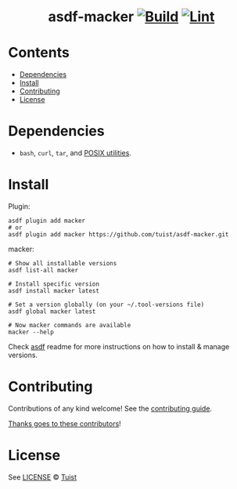<div align="center">

# asdf-macker [![Build](https://github.com/tuist/asdf-macker/actions/workflows/build.yml/badge.svg)](https://github.com/tuist/asdf-macker/actions/workflows/build.yml) [![Lint](https://github.com/tuist/asdf-macker/actions/workflows/lint.yml/badge.svg)](https://github.com/tuist/asdf-macker/actions/workflows/lint.yml)

</div>

# Contents

- [Dependencies](#dependencies)
- [Install](#install)
- [Contributing](#contributing)
- [License](#license)

# Dependencies

- `bash`, `curl`, `tar`, and [POSIX utilities](https://pubs.opengroup.org/onlinepubs/9699919799/idx/utilities.html).

# Install

Plugin:

```shell
asdf plugin add macker
# or
asdf plugin add macker https://github.com/tuist/asdf-macker.git
```

macker:

```shell
# Show all installable versions
asdf list-all macker

# Install specific version
asdf install macker latest

# Set a version globally (on your ~/.tool-versions file)
asdf global macker latest

# Now macker commands are available
macker --help
```

Check [asdf](https://github.com/asdf-vm/asdf) readme for more instructions on how to
install & manage versions.

# Contributing

Contributions of any kind welcome! See the [contributing guide](contributing.md).

[Thanks goes to these contributors](https://github.com/tuist/asdf-macker/graphs/contributors)!

# License

See [LICENSE](LICENSE) © [Tuist](https://github.com/tuist/)
